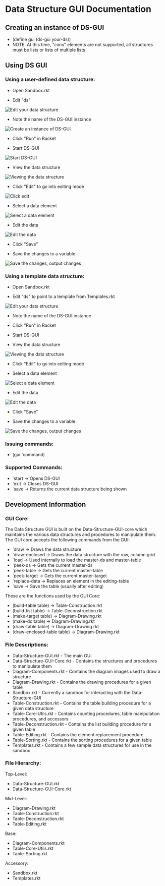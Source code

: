 # Data Structure GUI Documentation
## Creating an instance of DS-GUI
* (define gui (ds-gui your-ds))
* NOTE: At this time, "cons" elements are not supported, all structures must be lists or lists of multiple lists

## Using DS GUI
### Using a user-defined data structure:
* Open Sandbox.rkt

* Edit "ds"

![Edit your data structure](1.png)

* Note the name of the DS-GUI instance

![Create an instance of DS-GUI](2.png)

* Click "Run" in Racket

* Start DS-GUI

![Start DS-GUI](3.png)

* View the data structure

![Viewing the data structure](4.png)

* Click "Edit" to go into editing mode

![Click edit](5.png)

* Select a data element

![Select a data element](6.png)

* Edit the data

![Edit the data](7.png)

* Click "Save"

* Save the changes to a variable

![Save the changes, output changes](8.png)

### Using a template data structure:
* Open Sandbox.rkt

* Edit "ds" to point to a template from Templates.rkt

![Edit your data structure](9.png)

* Note the name of the DS-GUI instance

* Click "Run" in Racket

* Start DS-GUI

* View the data structure

![Viewing the data structure](10.png)

* Click "Edit" to go into editing mode

* Select a data element

![Select a data element](11.png)

 * Edit the data

![Edit the data](12.png)

* Click "Save"

* Save the changes to a variable

![Save the changes, output changes](13.png)

### Issuing commands:
* (gui 'command)

### Supported Commands:
* 'start -> Opens DS-GUI
* 'exit -> Closes DS-GUI
* 'save -> Returns the current data structure being shown

## Development Information
### GUI Core:
The Data Structure GUI is built on the Data-Structure-GUI-core which maintains the various data structures and procedures to manipulate them. The GUI core accepts the following commands from the GUI:
* 'draw -> Draws the data structure
* 'draw-enclosed -> Draws the data structure with the row, column grid
* 'load -> Used internally to load the master-ds and master-table
* 'peek-ds -> Gets the current master-ds
* 'peek-table -> Gets the current master-table
* 'peek-target -> Gets the current master-target
* 'replace-data -> Replaces an element in the editing-table
* 'save -> Save the table (usually after editing)

These are the functions used by the GUI Core:
* (build-table table) -> Table-Construction.rkt
* (build-list table) -> Table-Deconstruction.rkt
* (make-target table) -> Diagram-Drawing.rkt
* (make-dc table) -> Diagram-Drawing.rkt
* (draw-table table) -> Diagram-Drawing.rkt
* (draw-enclosed-table table) -> Diagram-Drawing.rkt

### File Descriptions:
* Data-Structure-GUI.rkt - The main GUI
* Data-Structure-GUI-Core.rkt - Contains the structures and procedures to manipulate them
* Diagram-Components.rkt - Contains the diagram images used to draw a structure
* Diagram-Drawing.rkt - Contains the drawing procedures for a given table
* Sandbox.rkt - Currently a sandbox for interacting with the Data-Structure-GUI
* Table-Construction.rkt - Contains the table building procedure for a given data structure
* Table-Core-Utils.rkt - Contains counting procedures, table manipulation procedures, and accessors
* Table-Deconstruction.rkt - Contains the list building procedure for a given table
* Table-Editing.rkt - Contains the element replacement procedure
* Table-Sorting.rkt - Contains the sorting procedures for a given table
* Templates.rkt - Contains a few sample data structures for use in the sandbox

### File Hierarchy:
Top-Level:
* Data-Structure-GUI.rkt
* Data-Structure-GUI-Core.rkt

Mid-Level:
* Diagram-Drawing.rkt
* Table-Construction.rkt
* Table-Deconstruction.rkt
* Table-Editing.rkt

Base:
* Diagram-Components.rkt
* Table-Core-Utils.rkt
* Table-Sorting.rkt

Accessory:
* Sandbox.rkt
* Templates.rkt

